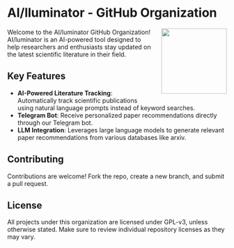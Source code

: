 # AI/lluminator - GitHub Organization

<img src="https://ailluminator.com/_next/image?url=%2Fimages%2Fbot.png&w=640&q=75" align="right" width="150" style="padding-left: 20px; padding-bottom: 10px;">

Welcome to the AI/luminator GitHub Organization! AI/luminator is an AI-powered tool designed to help researchers and enthusiasts stay updated on the latest scientific literature in their field.

## Key Features
- **AI-Powered Literature Tracking**: Automatically track scientific publications using natural language prompts instead of keyword searches.
- **Telegram Bot**: Receive personalized paper recommendations directly through our Telegram bot.
- **LLM Integration**: Leverages large language models to generate relevant paper recommendations from various databases like arxiv.

## Contributing
Contributions are welcome! Fork the repo, create a new branch, and submit a pull request.

## License

All projects under this organization are licensed under GPL-v3, unless otherwise stated. Make sure to review individual repository licenses as they may vary.